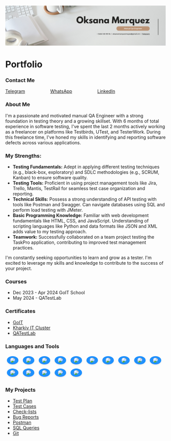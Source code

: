 [![Header](https://github.com/OksanaMarquezMayas/OksanaMarquezMayas/blob/main/assets/White%20Minimalist%20Corporate%20Personal%20Profile%20LinkedIn%20Banner%20(1).png)](https://github.com/OksanaMarquezMayas/OksanaMarquezMayas/blob/main/assets/White%20Minimalist%20Corporate%20Personal%20Profile%20LinkedIn%20Banner%20(1).png)

<h1>Portfolio</h1>

<h3>Contact Me</h3>
<div class="contact-links">
    <a href="https://t.me/oks_marma">Telegram</a>
    <a href="https://wa.link/xp8801">WhatsApp</a>
    <a href="https://www.linkedin.com/in/oksana-marquezmayas-122a452a4/">LinkedIn</a>
</div>

<h3>About Me</h3>

<p>I'm a passionate and motivated manual QA Engineer with a strong foundation in testing theory and a growing skillset. With 6 months of total experience in software testing, I've spent the last 2 months actively working as a freelancer on platforms like Testbirds, UTest, and TesterWork. During this freelance time, I've honed my skills in identifying and reporting software defects across various applications.</p>

<h3>My Strengths:</h3>
<ul>
    <li><b>Testing Fundamentals:</b> Adept in applying different testing techniques (e.g., black-box, exploratory) and SDLC methodologies (e.g., SCRUM, Kanban) to ensure software quality.</li>
    <li><b>Testing Tools:</b> Proficient in using project management tools like Jira, Trello, Mantis, TestRail for seamless test case organization and reporting.</li>
    <li><b>Technical Skills:</b> Possess a strong understanding of API testing with tools like Postman and Swagger. Can navigate databases using SQL and perform load testing with JMeter.</li>
    <li><b>Basic Programming Knowledge:</b> Familiar with web development fundamentals like HTML, CSS, and JavaScript. Understanding of scripting languages like Python and data formats like JSON and XML adds value to my testing approach.</li>
    <li><b>Teamwork:</b> Successfully collaborated on a team project testing the TaskPro application, contributing to improved test management practices.</li>
</ul>

<p>I'm constantly seeking opportunities to learn and grow as a tester. I'm excited to leverage my skills and knowledge to contribute to the success of your project.</p>

<h3>Courses</h3>
<ul>
    <li>Dec 2023 - Apr 2024 GoIT School</li>
    <li>May 2024 - QATestLab</li>
</ul>

<h3>Certificates</h3>
<ul>
    <li><a href="https://drive.google.com/file/d/1I_q39Cz27kQWRBhvxfMHQKeDcL2dRTto/view?usp=sharing">GoIT</a></li>
    <li><a href="https://drive.google.com/file/d/1_qJK6ddaMyPzsj4cbzBhkVpUS1bcp71C/view?usp=sharing">Kharkiv IT Cluster</a></li>
    <li><a href="#">QATestLab</a></li>
</ul>

<h3>Languages and Tools</h3>
<p>
    <img src="https://img.shields.io/badge/-Jira-1E90FF?style=for-the-badge&logo=jira&logocolor=47C5FB" class="badge">
    <img src="https://img.shields.io/badge/-Trello-1E90FF?style=for-the-badge&logo=trello&logocolor=097CDB" class="badge">
    <img src="https://img.shields.io/badge/-TestRail-1E90FF?style=for-the-badge&logo=testrail&logocolor=F8C52C" class="badge">
    <img src="https://img.shields.io/badge/-Mantis-1E90FF?style=for-the-badge&logo=mantis&logocolor=F88C00" class="badge">
    <img src="https://img.shields.io/badge/-SQL-1E90FF?style=for-the-badge&logo=mysql&logocolor=C1121F" class="badge">
    <img src="https://img.shields.io/badge/-Postman-1E90FF?style=for-the-badge&logo=postman&logocolor=E5D3FF" class="badge">
    <img src="https://img.shields.io/badge/-JavaScript-1E90FF?style=for-the-badge&logo=JavaScript&logocolor=6296CC" class="badge">
    <img src="https://img.shields.io/badge/-HTML-1E90FF?style=for-the-badge&logo=html&logocolor=00648B" class="badge">
    <img src="https://img.shields.io/badge/-CSS-1E90FF?style=for-the-badge&logo=css&logocolor=8ECAE6" class="badge">
    <img src="https://img.shields.io/badge/-Slack-1E90FF?style=for-the-badge&logo=slack&logocolor=FFB703" class="badge">
    <img src="https://img.shields.io/badge/-Git-1E90FF?style=for-the-badge&logo=git&logocolor=FFAFCC" class="badge">
    <img src="https://img.shields.io/badge/-GitHub-1E90FF?style=for-the-badge&logo=GitHub&logocolor=CDB4DB" class="badge">
    <img src="https://img.shields.io/badge/-JMeter-1E90FF?style=for-the-badge&logo=jmeter&logocolor=FB8500" class="badge">
    <img src="https://img.shields.io/badge/-DevTools-1E90FF?style=for-the-badge&logo=devtools&logocolor=C1121F" class="badge">
    <img src="https://img.shields.io/badge/-VSCode-1E90FF?style=for-the-badge&logo=VSCode&logocolor=C1121F" class="badge">
</p>

<h3>My Projects</h3>
<ul>
    <li><a href="https://docs.google.com/document/d/1RZrPEcAFF3qvlHtcLMAvxWuV9sgHVhIG7xFzRuaPsaI/edit?usp=sharing">Test Plan</a></li>
    <li><a href="https://docs.google.com/spreadsheets/d/1LzwqUfEJZrWpD1oP4ev3_1H-BVTEKXcmk7Sytg1YxMs/edit?usp=sharing">Test Cases</a></li>
    <li><a href="https://docs.google.com/spreadsheets/d/17PIicMMMw9ZKPZ0kp7LntIfZQt93YerU/edit?usp=sharing&ouid=106552989132086504806&rtpof=true&sd=true">Check-lists</a></li>
    <li><a href="https://docs.google.com/spreadsheets/d/17wGAq_llLUVQoRoib1OW7BlBA5s2jGqZVMwP2a_c-0A/edit?usp=sharing">Bug Reports</a></li>
    <li><a href="https://www.postman.com/oksanamarq/workspace/oksana-marquez-trello/collection/34355286-64a2c5a2-fa3a-44fb-97f7-1636848c591f">Postman</a></li>
    <li><a href="https://docs.google.com/document/d/1gNLugpQn8KIuZn9_H3r1L4rhwO03_MoU2vxlPW6v-Ks/edit?usp=sharing">SQL Queries</a></li>
    <li><a href="https://docs.google.com/document/d/1QZlglsdBo5i861Aybo2hJhecT3VU4w7QjxQA8YQARjE/edit?usp=sharing">Git</a></li>
</ul>

<style>
.contact-links a {
    margin-right: 2cm;
    display: inline-block;
}

.badge {
    font-size: 1.2em;
    padding: 5px 10px;
    background-color: #1E90FF; /* Updated to blue color */
    border-radius: 50%; /* Rounded corners */
    box-shadow: 0 2px 4px rgba(0, 0, 0, 0.1);
    margin: 5px;
    display: inline-block;
}
</style>